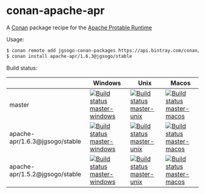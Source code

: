 # conan-apache-apr
A [Conan](https://conan.io) package recipe for the [Apache Protable Runtime](https://apr.apache.org/)

Usage:
```bash
$ conan remote add jgsogo-conan-packages https://api.bintray.com/conan/jgsogo/conan-packages
$ conan install apache-apr/1.6.3@jgsogo/stable
```

Build status:

<table>
    <thead>
        <tr>
            <th></th>
            <th>Windows</th>
            <th>Unix</th>
            <th>Macos</th>
        </tr>
    </thead>
    <tr>
        <td>master</td>
        <td><a href="https://ci.appveyor.com/project/jgsogo/conan-apache-apr"><img src="https://ci.appveyor.com/api/projects/status/3mfk5xlfvxtn37vm/branch/master" alt="Build status master-windows"/></a></td>
        <td><a href="https://travis-ci.org/jgsogo/conan-apache-apr/branches"><img src="https://travis-ci.org/jgsogo/conan-apache-apr.svg?branch=master" alt="Build status master-unix"/></a></td>
        <td><a href="https://travis-ci.org/jgsogo/conan-apache-apr/branches"><img src="https://travis-ci.org/jgsogo/conan-apache-apr.svg?branch=master" alt="Build status master-macos"/></a></td>
    </tr>
    <tr>
        <td>apache-apr/1.6.3@jgsogo/stable</td>
        <td><a href="https://ci.appveyor.com/project/jgsogo/conan-apache-apr"><img src="https://ci.appveyor.com/api/projects/status/3mfk5xlfvxtn37vm/branch/stable/v1.6.3" alt="Build status master-windows"/></a></td>
        <td><a href="https://travis-ci.org/jgsogo/conan-apache-apr/branches"><img src="https://travis-ci.org/jgsogo/conan-apache-apr.svg?branch=stable%2Fv1.6.3" alt="Build status master-unix"/></a></td>
        <td><a href="https://travis-ci.org/jgsogo/conan-apache-apr/branches"><img src="https://travis-ci.org/jgsogo/conan-apache-apr.svg?branch=stable%2Fv1.6.3" alt="Build status master-macos"/></a></td>
    </tr>
    <tr>
        <td>apache-apr/1.5.2@jgsogo/stable</td>
        <td><a href="https://ci.appveyor.com/project/jgsogo/conan-apache-apr"><img src="https://ci.appveyor.com/api/projects/status/3mfk5xlfvxtn37vm/branch/stable/v1.5.2" alt="Build status master-windows"/></a></td>
        <td><a href="https://travis-ci.org/jgsogo/conan-apache-apr/branches"><img src="https://travis-ci.org/jgsogo/conan-apache-apr.svg?branch=stable%2Fv1.5.2" alt="Build status master-unix"/></a></td>
        <td><a href="https://travis-ci.org/jgsogo/conan-apache-apr/branches"><img src="https://travis-ci.org/jgsogo/conan-apache-apr.svg?branch=stable%2Fv1.5.2" alt="Build status master-macos"/></a></td>
    </tr>
</table>


